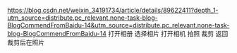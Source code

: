 https://blog.csdn.net/weixin_34191734/article/details/89622411?depth_1-utm_source=distribute.pc_relevant.none-task-blog-BlogCommendFromBaidu-14&utm_source=distribute.pc_relevant.none-task-blog-BlogCommendFromBaidu-14
打开相册 选择相片
打开相机 拍照
裁剪
返回裁剪后在照片
